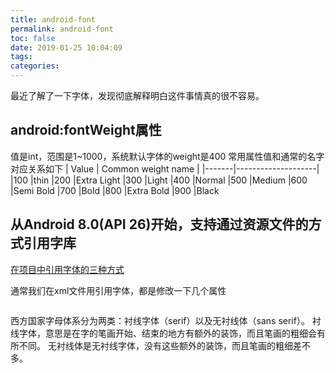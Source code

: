 ```yaml
---
title: android-font
permalink: android-font
toc: false
date: 2019-01-25 10:04:09
tags:
categories:
---
```

最近了解了一下字体，发现彻底解释明白这件事情真的很不容易。

## android:fontWeight属性
值是int，范围是1~1000，系统默认字体的weight是400
常用属性值和通常的名字对应关系如下
| Value | Common weight name |
|-------|--------------------|
|100    |thin
|200	|Extra Light
|300	|Light
|400	|Normal
|500	|Medium
|600	|Semi Bold
|700	|Bold
|800	|Extra Bold
|900	|Black

## 从Android 8.0(API 26)开始，支持通过资源文件的方式引用字库

[在项目中引用字体的三种方式](https://developer.android.com/guide/topics/ui/look-and-feel/fonts-in-xml)

通常我们在xml文件用引用字体，都是修改一下几个属性
```
```

西方国家字母体系分为两类：衬线字体（serif）以及无衬线体（sans serif）。
衬线字体，意思是在字的笔画开始、结束的地方有额外的装饰，而且笔画的粗细会有所不同。
无衬线体是无衬线字体，没有这些额外的装饰，而且笔画的粗细差不多。